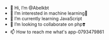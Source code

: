 - 👋 Hi, I’m @Abelkbt
- 👀 I’m interested in machine learning🍒  
- 🌱 I’m currently learning JavaScript 
- 💞️ I’m looking to collaborate on php❣️
- 📫 How to reach me what's app-0793479861
<!---
Abelkbt/Abelkbt is a ✨ special ✨ repository because its `README.md` (this file) appears on your GitHub profile.
You can click the Preview link to take a look at your changes.
--->
